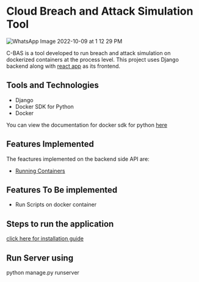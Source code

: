 # Cloud Breach and Attack Simulation Tool
![WhatsApp Image 2022-10-09 at 1 12 29 PM](https://user-images.githubusercontent.com/74948618/211155738-7367afd9-ff26-4c06-8db3-4a8680b5a6b1.jpeg)

C-BAS is a tool developed to run breach and attack simulation on dockerized containers at the process level. This project uses Django backend along with [react app](https://github.com/WaleedK2000/C-BAS_frontend) as its frontend.

## Tools and Technologies

- Django
- Docker SDK for Python
- Docker

You can view the documentation for docker sdk for python [here](https://docker-py.readthedocs.io/en/stable/index.html)

## Features Implemented

The feactures implemented on the backend side API are:

- [Running Containers](/docs/api/running_container.md)

## Features To Be implemented

- Run Scripts on docker container

## Steps to run the application

[click here for installation guide](docs/installation_guide.md)

## Run Server using

python manage.py runserver
